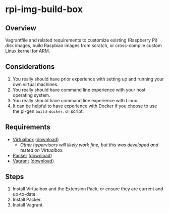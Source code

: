 # rpi-img-build-box

## Overview

Vagrantfile and related requirements to customize existing (Raspberry Pi) disk images, build Raspbian images from scratch, or cross-compile custom Linux kernel for ARM.

## Considerations

1. You really should have prior experience with setting up and running your own virtual machines.
1. You really should have command line experience with your host operating system.
1. You really should have command line experience with Linux.
1. It can be helpful to have experience with Docker if you choose to use the pi-gen `build-docker.sh` script.

## Requirements

- [Virtualbox](https://www.virtualbox.org/) ([download](https://www.virtualbox.org/wiki/Downloads))
	- _Other hypervisors will likely work fine, but this was developed and tested on Virtualbox._
- [Packer](https://www.packer.io/docs/) ([download](https://www.packer.io/downloads.html))
- [Vagrant](https://www.vagrantup.com/docs/) ([download](https://www.vagrantup.com/downloads.html))

## Steps

1. Install Virtualbox and the Extension Pack, or ensure they are current and up-to-date.
1. Install Packer.
1. Install Vagrant.
